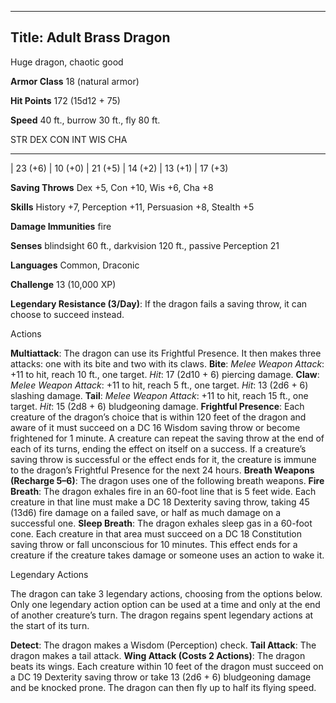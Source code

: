 -------------------------
Title: Adult Brass Dragon
-------------------------


Huge dragon, chaotic good

**Armor Class** 18 (natural armor)

**Hit Points** 172 (15d12 + 75)

**Speed** 40 ft., burrow 30 ft., fly 80 ft.

  STR         DEX         CON         INT         WIS         CHA
  ----------- ----------- ----------- ----------- ----------- -----------
  | 23 (+6)   | 10 (+0)   | 21 (+5)   | 14 (+2)   | 13 (+1)   | 17 (+3)

**Saving Throws** Dex +5, Con +10, Wis +6, Cha +8

**Skills** History +7, Perception +11, Persuasion +8, Stealth +5

**Damage Immunities** fire

**Senses** blindsight 60 ft., darkvision 120 ft., passive Perception 21

**Languages** Common, Draconic

**Challenge** 13 (10,000 XP)


**Legendary Resistance (3/Day)**: If the dragon fails a saving
    throw, it can choose to succeed instead.


Actions

**Multiattack**: The dragon can use its Frightful Presence. It then
    makes three attacks: one with its bite and two with its claws.
**Bite**: *Melee Weapon Attack*: +11 to hit, reach 10 ft.,
    one target. *Hit*: 17 (2d10 + 6) piercing damage.
**Claw**: *Melee Weapon Attack*: +11 to hit, reach 5 ft.,
    one target. *Hit*: 13 (2d6 + 6) slashing damage.
**Tail**: *Melee Weapon Attack*: +11 to hit, reach 15 ft.,
    one target. *Hit*: 15 (2d8 + 6) bludgeoning damage.
**Frightful Presence**: Each creature of the dragon’s choice that is
    within 120 feet of the dragon and aware of it must succeed on a DC
    16 Wisdom saving throw or become frightened for 1 minute. A creature
    can repeat the saving throw at the end of each of its turns, ending
    the effect on itself on a success. If a creature’s saving throw is
    successful or the effect ends for it, the creature is immune to the
    dragon’s Frightful Presence for the next 24 hours.
**Breath Weapons (Recharge 5–6)**: The dragon uses one of the
    following breath weapons.
**Fire Breath**: The dragon exhales fire in an 60-foot line that is
    5 feet wide. Each creature in that line must make a DC 18 Dexterity
    saving throw, taking 45 (13d6) fire damage on a failed save, or half
    as much damage on a successful one.
**Sleep Breath**: The dragon exhales sleep gas in a 60-foot cone.
    Each creature in that area must succeed on a DC 18 Constitution
    saving throw or fall unconscious for 10 minutes. This effect ends
    for a creature if the creature takes damage or someone uses an
    action to wake it.


Legendary Actions

The dragon can take 3 legendary actions, choosing from the options
below. Only one legendary action option can be used at a time and only
at the end of another creature’s turn. The dragon regains spent
legendary actions at the start of its turn.

**Detect**: The dragon makes a Wisdom (Perception) check.
**Tail Attack**: The dragon makes a tail attack.
**Wing Attack (Costs 2 Actions)**: The dragon beats its wings. Each
    creature within 10 feet of the dragon must succeed on a DC 19
    Dexterity saving throw or take 13 (2d6 + 6) bludgeoning damage and
    be knocked prone. The dragon can then fly up to half its
    flying speed.

